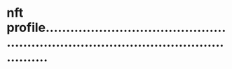 # nft profile...........................................................................................................
